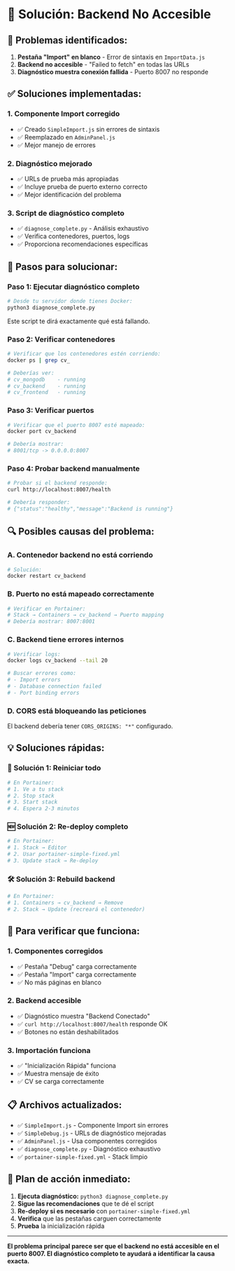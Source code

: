 # 🔧 Solución: Backend No Accesible

## 🚨 **Problemas identificados:**

1. **Pestaña "Import" en blanco** - Error de sintaxis en `ImportData.js`
2. **Backend no accesible** - "Failed to fetch" en todas las URLs
3. **Diagnóstico muestra conexión fallida** - Puerto 8007 no responde

## ✅ **Soluciones implementadas:**

### **1. Componente Import corregido**
- ✅ Creado `SimpleImport.js` sin errores de sintaxis
- ✅ Reemplazado en `AdminPanel.js`
- ✅ Mejor manejo de errores

### **2. Diagnóstico mejorado**
- ✅ URLs de prueba más apropiadas
- ✅ Incluye prueba de puerto externo correcto
- ✅ Mejor identificación del problema

### **3. Script de diagnóstico completo**
- ✅ `diagnose_complete.py` - Análisis exhaustivo
- ✅ Verifica contenedores, puertos, logs
- ✅ Proporciona recomendaciones específicas

## 🚀 **Pasos para solucionar:**

### **Paso 1: Ejecutar diagnóstico completo**
```bash
# Desde tu servidor donde tienes Docker:
python3 diagnose_complete.py
```
Este script te dirá exactamente qué está fallando.

### **Paso 2: Verificar contenedores**
```bash
# Verificar que los contenedores estén corriendo:
docker ps | grep cv_

# Deberías ver:
# cv_mongodb    - running
# cv_backend    - running  
# cv_frontend   - running
```

### **Paso 3: Verificar puertos**
```bash
# Verificar que el puerto 8007 esté mapeado:
docker port cv_backend

# Debería mostrar:
# 8001/tcp -> 0.0.0.0:8007
```

### **Paso 4: Probar backend manualmente**
```bash
# Probar si el backend responde:
curl http://localhost:8007/health

# Debería responder:
# {"status":"healthy","message":"Backend is running"}
```

## 🔍 **Posibles causas del problema:**

### **A. Contenedor backend no está corriendo**
```bash
# Solución:
docker restart cv_backend
```

### **B. Puerto no está mapeado correctamente**
```bash
# Verificar en Portainer:
# Stack → Containers → cv_backend → Puerto mapping
# Debería mostrar: 8007:8001
```

### **C. Backend tiene errores internos**
```bash
# Verificar logs:
docker logs cv_backend --tail 20

# Buscar errores como:
# - Import errors
# - Database connection failed
# - Port binding errors
```

### **D. CORS está bloqueando las peticiones**
El backend debería tener `CORS_ORIGINS: "*"` configurado.

## 💡 **Soluciones rápidas:**

### **🔄 Solución 1: Reiniciar todo**
```bash
# En Portainer:
# 1. Ve a tu stack
# 2. Stop stack
# 3. Start stack
# 4. Espera 2-3 minutos
```

### **🆕 Solución 2: Re-deploy completo**
```bash
# En Portainer:
# 1. Stack → Editor
# 2. Usar portainer-simple-fixed.yml
# 3. Update stack → Re-deploy
```

### **🛠️ Solución 3: Rebuild backend**
```bash
# En Portainer:
# 1. Containers → cv_backend → Remove
# 2. Stack → Update (recreará el contenedor)
```

## 🧪 **Para verificar que funciona:**

### **1. Componentes corregidos**
- ✅ Pestaña "Debug" carga correctamente
- ✅ Pestaña "Import" carga correctamente
- ✅ No más páginas en blanco

### **2. Backend accesible**
- ✅ Diagnóstico muestra "Backend Conectado"
- ✅ `curl http://localhost:8007/health` responde OK
- ✅ Botones no están deshabilitados

### **3. Importación funciona**
- ✅ "Inicialización Rápida" funciona
- ✅ Muestra mensaje de éxito
- ✅ CV se carga correctamente

## 📋 **Archivos actualizados:**

- ✅ `SimpleImport.js` - Componente Import sin errores
- ✅ `SimpleDebug.js` - URLs de diagnóstico mejoradas
- ✅ `AdminPanel.js` - Usa componentes corregidos
- ✅ `diagnose_complete.py` - Diagnóstico exhaustivo
- ✅ `portainer-simple-fixed.yml` - Stack limpio

## 🎯 **Plan de acción inmediato:**

1. **Ejecuta diagnóstico:** `python3 diagnose_complete.py`
2. **Sigue las recomendaciones** que te dé el script
3. **Re-deploy si es necesario** con `portainer-simple-fixed.yml`
4. **Verifica** que las pestañas carguen correctamente
5. **Prueba** la inicialización rápida

---

**El problema principal parece ser que el backend no está accesible en el puerto 8007. El diagnóstico completo te ayudará a identificar la causa exacta.**